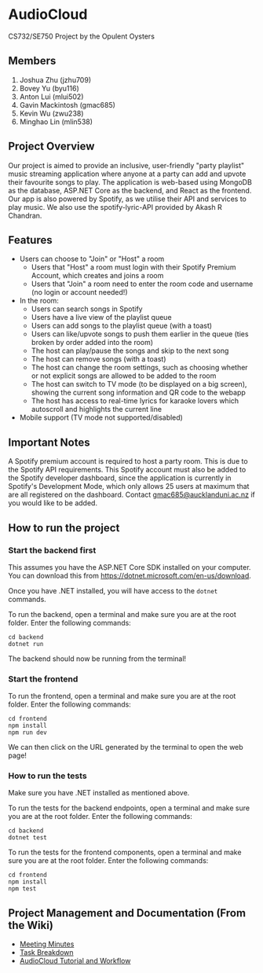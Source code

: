# AudioCloud
CS732/SE750 Project by the Opulent Oysters

## Members
1. Joshua Zhu (jzhu709)
2. Bovey Yu (byu116)
3. Anton Lui (mlui502)
4. Gavin Mackintosh (gmac685)
5. Kevin Wu (zwu238)
6. Minghao Lin (mlin538)

## Project Overview
Our project is aimed to provide an inclusive, user-friendly "party playlist" music streaming application where anyone at a party can add and upvote their favourite songs to play. The application is web-based using MongoDB as the database, ASP.NET Core as the backend, and React as the frontend. Our app is also powered by Spotify, as we utilise their API and services to play music. We also use the spotify-lyric-API provided by Akash R Chandran. 

## Features
- Users can choose to "Join" or "Host" a room
  - Users that "Host" a room must login with their Spotify Premium Account, which creates and joins a room
  - Users that "Join" a room need to enter the room code and username (no login or account needed!)
- In the room:
  - Users can search songs in Spotify
  - Users have a live view of the playlist queue
  - Users can add songs to the playlist queue (with a toast)
  - Users can like/upvote songs to push them earlier in the queue (ties broken by order added into the room)
  - The host can play/pause the songs and skip to the next song
  - The host can remove songs (with a toast)
  - The host can change the room settings, such as choosing whether or not explicit songs are allowed to be added to the room
  - The host can switch to TV mode (to be displayed on a big screen), showing the current song information and QR code to the webapp
  - The host has access to real-time lyrics for karaoke lovers which autoscroll and highlights the current line
- Mobile support (TV mode not supported/disabled)

## Important Notes

A Spotify premium account is required to host a party room. This is due to the Spotify API requirements. This Spotify account must also be added to the Spotify developer dashboard, since the application is currently in Spotify's Development Mode, which only allows 25 users at maximum that are all registered on the dashboard. Contact gmac685@aucklanduni.ac.nz if you would like to be added.

## How to run the project

### Start the backend first
This assumes you have the ASP.NET Core SDK installed on your computer. You can download this from https://dotnet.microsoft.com/en-us/download.

Once you have .NET installed, you will have access to the `dotnet` commands.

To run the backend, open a terminal and make sure you are at the root folder. Enter the following commands:
```
cd backend
dotnet run
```
The backend should now be running from the terminal!

### Start the frontend
To run the frontend, open a terminal and make sure you are at the root folder. Enter the following commands:
```
cd frontend
npm install
npm run dev
```
We can then click on the URL generated by the terminal to open the web page! 

### How to run the tests
Make sure you have .NET installed as mentioned above.

To run the tests for the backend endpoints, open a terminal and make sure you are at the root folder. Enter the following commands:
```
cd backend
dotnet test
```
To run the tests for the frontend components, open a terminal and make sure you are at the root folder. Enter the following commands:
```
cd frontend
npm install
npm test
```

## Project Management and Documentation (From the Wiki)

- [Meeting Minutes](https://github.com/UOA-CS732-SE750-Students-2023/project-group-opulent-oysters/wiki/Meeting-Minutes)
- [Task Breakdown](https://github.com/UOA-CS732-SE750-Students-2023/project-group-opulent-oysters/wiki/Meeting-Minutes)
- [AudioCloud Tutorial and Workflow](https://github.com/UOA-CS732-SE750-Students-2023/project-group-opulent-oysters/wiki/AudioCloud-Tutorial-and-Workflow)
